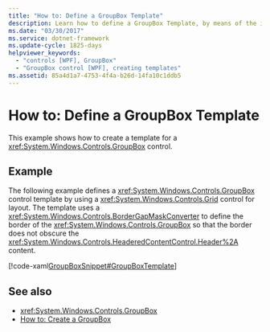 ```yaml
---
title: "How to: Define a GroupBox Template"
description: Learn how to define a GroupBox Template, by means of the included example in XAML. See also how to create a GroupBox.
ms.date: "03/30/2017"
ms.service: dotnet-framework
ms.update-cycle: 1825-days
helpviewer_keywords:
  - "controls [WPF], GroupBox"
  - "GroupBox control [WPF], creating templates"
ms.assetid: 85a4d1a7-4753-4f4a-b26d-14fa10c1ddb5
---
```

# How to: Define a GroupBox Template

This example shows how to create a template for a <xref:System.Windows.Controls.GroupBox> control.

## Example

The following example defines a <xref:System.Windows.Controls.GroupBox> control template by using a <xref:System.Windows.Controls.Grid> control for layout. The template uses a <xref:System.Windows.Controls.BorderGapMaskConverter> to define the border of the <xref:System.Windows.Controls.GroupBox> so that the border does not obscure the <xref:System.Windows.Controls.HeaderedContentControl.Header%2A> content.

[!code-xaml[GroupBoxSnippet#GroupBoxTemplate](~/samples/snippets/csharp/VS_Snippets_Wpf/GroupBoxSnippet/CS/Window1.xaml#groupboxtemplate)]

## See also

- <xref:System.Windows.Controls.GroupBox>
- [How to: Create a GroupBox](/previous-versions/dotnet/netframework-3.5/ms748321(v=vs.90))
